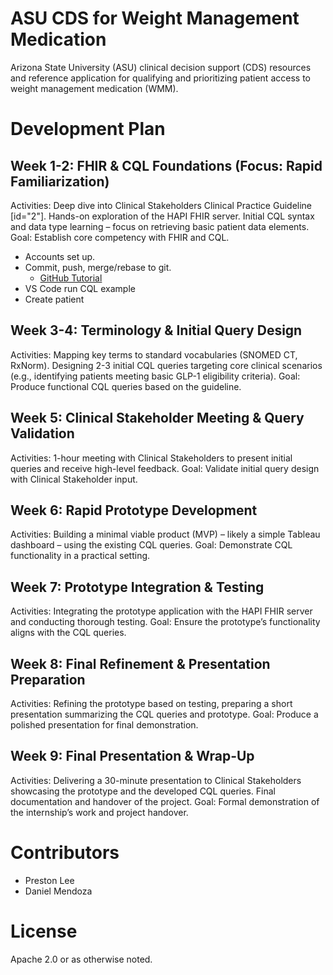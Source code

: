 # ASU CDS for Weight Management Medication

Arizona State University (ASU) clinical decision support (CDS) resources and reference application for qualifying and prioritizing patient access to weight management medication (WMM).


# Development Plan

## Week 1-2: FHIR & CQL Foundations (Focus: Rapid Familiarization)

Activities: Deep dive into Clinical Stakeholders Clinical Practice Guideline [id="2"]. Hands-on exploration of the HAPI FHIR server. Initial CQL syntax and data type learning – focus on retrieving basic patient data elements.
Goal: Establish core competency with FHIR and CQL.

- Accounts set up.
- Commit, push, merge/rebase to git.
  - [GitHub Tutorial](https://docs.github.com/en/get-started/start-your-journey/hello-world)
- VS Code run CQL example
- Create patient

## Week 3-4: Terminology & Initial Query Design

Activities: Mapping key terms to standard vocabularies (SNOMED CT, RxNorm). Designing 2-3 initial CQL queries targeting core clinical scenarios (e.g., identifying patients meeting basic GLP-1 eligibility criteria).
Goal: Produce functional CQL queries based on the guideline.

## Week 5: Clinical Stakeholder Meeting & Query Validation

Activities: 1-hour meeting with Clinical Stakeholders to present initial queries and receive high-level feedback.
Goal: Validate initial query design with Clinical Stakeholder input.

## Week 6: Rapid Prototype Development

Activities: Building a minimal viable product (MVP) – likely a simple Tableau dashboard – using the existing CQL queries.
Goal: Demonstrate CQL functionality in a practical setting.

## Week 7: Prototype Integration & Testing

Activities: Integrating the prototype application with the HAPI FHIR server and conducting thorough testing.
Goal: Ensure the prototype’s functionality aligns with the CQL queries.

## Week 8: Final Refinement & Presentation Preparation

Activities: Refining the prototype based on testing, preparing a short presentation summarizing the CQL queries and prototype.
Goal: Produce a polished presentation for final demonstration.

## Week 9: Final Presentation & Wrap-Up

Activities: Delivering a 30-minute presentation to Clinical Stakeholders showcasing the prototype and the developed CQL queries. Final documentation and handover of the project.
Goal: Formal demonstration of the internship’s work and project handover.



# Contributors

* Preston Lee
* Daniel Mendoza

# License

Apache 2.0 or as otherwise noted.
